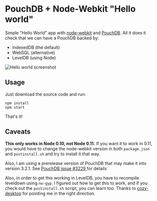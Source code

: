 PouchDB + Node-Webkit "Hello world"
=======================

Simple "Hello World" app with [node-webkit](https://github.com/rogerwang/node-webkit)
and [PouchDB](http://pouchdb.com). All it does it check that we can have a PouchDB backed by:

* IndexedDB (the default)
* WebSQL (alternative)
* LevelDB (using Node)

![Hello world screenshot](https://raw.githubusercontent.com/nolanlawson/node-webkit-pouchdb-demo/master/screenshot.png)

Usage
-----

Just download the source code and run:

```
npm install
npm start
```

That's it!

Caveats
-------

**This only works in Node 0.10, not Node 0.11.** If you want it to work in 0.11, you would have to change the node-webkit version in both `package.json` and `postinstall.sh` and try to install it that way.

Also, I am using a prerelease version of PouchDB that may make it into version 3.2.1.
See [PouchDB issue #3229 ](https://github.com/pouchdb/pouchdb/issues/3229) for details

Also, in order to get this working in LevelDB, you have to recompile leveldown using `nw-gyp`. I figured out how to get this to work,
and if you check out the `postinstall.sh` script, you can learn too. Thanks to [cozy-desktop](https://github.com/cozy-labs/cozy-desktop/blob/master/gulpfile.js)
for pointing me in the right direction.
